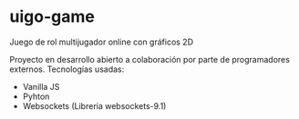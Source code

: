 # uigo-game
Juego de rol multijugador online con gráficos 2D

Proyecto en desarrollo abierto a colaboración por parte de programadores externos.
Tecnologías usadas:
- Vanilla JS
- Pyhton
- Websockets (Libreria websockets-9.1)
